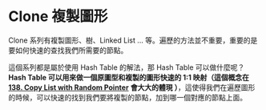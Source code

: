 # Clone 複製圖形

Clone 系列有複製圖形、樹、Linked List ... 等。遍歷的方法並不重要，重要的是要如何快速的查找我們所需要的節點。

這個系列都是屬於使用 Hash Table 的解法，那 Hash Table 可以做什麼呢？**Hash Table 可以用來做一個原圖型和複製的圖形快速的 1:1 映射（這個概念在** [**138. Copy List with Random Pointer**](138.-copy-list-with-random-pointer.md) **會大大的體現 ）**，這使得我們在遍歷圖形的時候，可以快速的找到我們要將複製的節點，加到哪一個對應的節點上面。

